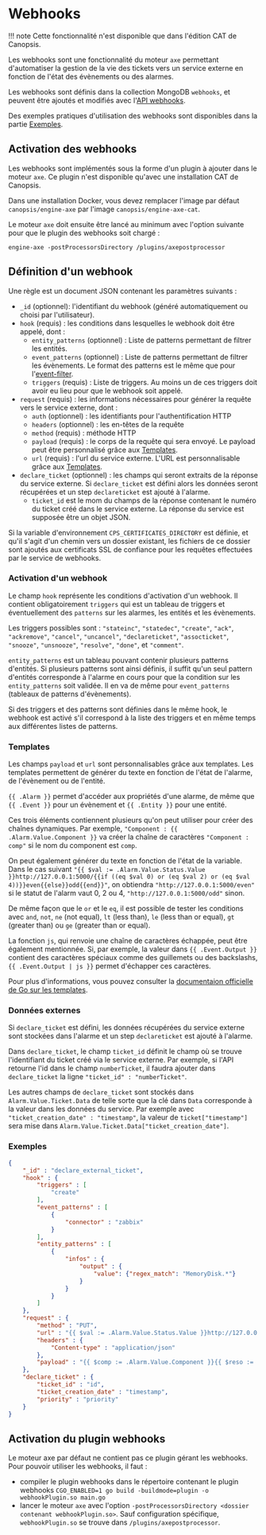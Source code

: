 # Webhooks

!!! note
    Cette fonctionnalité n'est disponible que dans l'édition CAT de Canopsis.

Les webhooks sont une fonctionnalité du moteur `axe` permettant d'automatiser la gestion de la vie des tickets vers un service externe en fonction de l'état des évènements ou des alarmes.

Les webhooks sont définis dans la collection MongoDB `webhooks`, et
peuvent être ajoutés et modifiés avec l'[API webhooks](../../guide-developpement/webhooks/api_v2_webhooks.md).

Des exemples pratiques d'utilisation des webhooks sont disponibles dans la partie [Exemples](#exemples).

## Activation des webhooks

Les webhooks sont implémentés sous la forme d'un plugin à ajouter dans le moteur `axe`. Ce plugin n'est disponible qu'avec une installation CAT de Canopsis.

Dans une installation Docker, vous devez remplacer l'image par défaut `canopsis/engine-axe` par l'image `canopsis/engine-axe-cat`.

Le moteur `axe` doit ensuite être lancé au minimum avec l'option suivante pour que le plugin des webhooks soit chargé :
```
engine-axe -postProcessorsDirectory /plugins/axepostprocessor
```

## Définition d'un webhook

Une règle est un document JSON contenant les paramètres suivants :

 - `_id` (optionnel): l'identifiant du webhook (généré automatiquement ou choisi par l'utilisateur).
 - `hook` (requis) : les conditions dans lesquelles le webhook doit être appelé, dont :
     - `entity_patterns` (optionnel) : Liste de patterns permettant de filtrer les entités.
     - `event_patterns` (optionnel) : Liste de patterns permettant de filtrer les évènements. Le format des patterns est le même que pour l'[event-filter](../event-filter/index.md).
     - `triggers` (requis) : Liste de triggers. Au moins un de ces triggers doit avoir eu lieu pour que le webhook soit appelé.
 - `request` (requis) : les informations nécessaires pour générer la requête vers le service externe, dont :
     - `auth` (optionnel) : les identifiants pour l'authentification HTTP
     - `headers` (optionnel) : les en-têtes de la requête
     - `method` (requis) : méthode HTTP
     - `payload` (requis) : le corps de la requête qui sera envoyé. Le payload peut être personnalisé grâce aux [Templates](#templates).
     - `url` (requis) : l'url du service externe. L'URL est personnalisable grâce aux [Templates](#templates).
 - `declare_ticket` (optionnel) : les champs qui seront extraits de la réponse du service externe. Si `declare_ticket` est défini alors les données seront récupérées et un step `declareticket` est ajouté à l'alarme.
     - `ticket_id` est le mom du champs de la réponse contenant le numéro du ticket créé dans le service externe. La réponse du service est supposée être un objet JSON.

Si la variable d'environnement `CPS_CERTIFICATES_DIRECTORY` est définie, et qu'il s'agit d'un chemin vers un dossier existant, les fichiers de ce dossier sont ajoutés aux certificats SSL de confiance pour les requêtes effectuées par le service de webhooks.

### Activation d'un webhook

Le champ `hook` représente les conditions d'activation d'un webhook. Il contient obligatoirement `triggers` qui est un tableau de triggers et éventuellement des `patterns` sur les alarmes, les entités et les évènements.

Les triggers possibles sont : `"stateinc"`, `"statedec"`, `"create"`, `"ack"`, `"ackremove"`, `"cancel"`, `"uncancel"`, `"declareticket"`, `"assocticket"`, `"snooze"`, `"unsnooze"`, `"resolve"`, `"done"`, et `"comment"`.

`entity_patterns` est un tableau pouvant contenir plusieurs patterns d'entités. Si plusieurs patterns sont ainsi définis, il suffit qu'un seul pattern d'entités corresponde à l'alarme en cours pour que la condition sur les `entity_patterns` soit validée. Il en va de même pour `event_patterns` (tableaux de patterns d'évènements).

Si des triggers et des patterns sont définies dans le même hook, le webhook est activé s'il correspond à la liste des triggers et en même temps aux différentes listes de patterns.

### Templates

Les champs `payload` et `url` sont personnalisables grâce aux templates. Les templates permettent de générer du texte en fonction de l'état de l'alarme, de l'évènement ou de l'entité.

`{{ .Alarm }}` permet d'accéder aux propriétés d'une alarme, de même que `{{ .Event }}` pour un évènement et `{{ .Entity }}` pour une entité.

Ces trois éléments contiennent plusieurs qu'on peut utiliser pour créer des chaînes dynamiques. Par exemple, `"Component : {{ .Alarm.Value.Component }}` va créer la chaîne de caractères `"Component : comp"` si le nom du component est `comp`.

On peut également générer du texte en fonction de l'état de la variable. Dans le cas suivant `"{{ $val := .Alarm.Value.Status.Value }}http://127.0.0.1:5000/{{if ((eq $val 0) or (eq $val 2) or (eq $val 4))}}even{{else}}odd{{end}}"`, on obtiendra `"http://127.0.0.1:5000/even"` si le statut de l'alarm vaut 0, 2 ou 4, `"http://127.0.0.1:5000/odd"` sinon.

De même façon que le `or` et le `eq`, il est possible de tester les conditions avec `and`, `not`, `ne` (not equal), `lt` (less than), `le` (less than or equal), `gt` (greater than) ou `ge` (greater than or equal).

La fonction `js`, qui renvoie une chaîne de caractères échappée, peut être également mentionnée. Si, par exemple, la valeur dans `{{ .Event.Output }}` contient des caractères spéciaux comme des guillemets ou des backslashs, `{{ .Event.Output | js }}` permet d'échapper ces caractères.

Pour plus d'informations, vous pouvez consulter la [documentaion officielle de Go sur les templates](https://golang.org/pkg/text/template).

### Données externes

Si `declare_ticket` est défini, les données récupérées du service externe sont stockées dans l'alarme et un step `declareticket` est ajouté à l'alarme.

Dans `declare_ticket`, le champ `ticket_id` définit le champ où se trouve l'identifiant du ticket créé via le service externe. Par exemple, si l'API retourne l'id dans le champ `numberTicket`, il faudra ajouter dans `declare_ticket` la ligne `"ticket_id" : "numberTicket"`.

Les autres champs de `declare_ticket` sont stockés dans `Alarm.Value.Ticket.Data` de telle sorte que la clé dans `Data` corresponde à la valeur dans les données du service. Par exemple avec `"ticket_creation_date" : "timestamp"`, la valeur de `ticket["timestamp"]` sera mise dans `Alarm.Value.Ticket.Data["ticket_creation_date"]`.

### Exemples

```json
{
    "_id" : "declare_external_ticket",
    "hook" : {
        "triggers" : [
            "create"
        ],
        "event_patterns" : [
            {
                "connector" : "zabbix"
            }
        ],
        "entity_patterns" : [
            {
                "infos" : {
                    "output" : {
                        "value": {"regex_match": "MemoryDisk.*"}
                    }
                }
            }
        ]
    },
    "request" : {
        "method" : "PUT",
        "url" : "{{ $val := .Alarm.Value.Status.Value }}http://127.0.0.1:5000/{{if ((eq $val 0) or (eq $val 2) or (eq $val 4))}}even{{else}}odd{{end}}",
        "headers" : {
            "Content-type" : "application/json"
        },
        "payload" : "{{ $comp := .Alarm.Value.Component }}{{ $reso := .Alarm.Value.Resource }}{{ $val := .Alarm.Value.Status.Value }}{\"component\": \"{{$comp}}\",\"resource\": \"{{$reso}}\", \"parity\": {{if ((eq $val 0) or (eq $val 2) or (eq $val 4))}}even{{else}}odd{{end}},  \"value\": {{$val}} }"
    },
    "declare_ticket" : {
        "ticket_id" : "id",
        "ticket_creation_date" : "timestamp",
        "priority" : "priority"
    }
}
```

## Activation du plugin webhooks

Le moteur axe par défaut ne contient pas ce plugin gérant les webhooks. Pour pouvoir utiliser les webhooks, il faut :

*  compiler le plugin webhooks dans le répertoire contenant le plugin webhooks `CGO_ENABLED=1 go build -buildmode=plugin -o webhookPlugin.so main.go`
*  lancer le moteur `axe` avec l'option `-postProcessorsDirectory <dossier contenant webhookPlugin.so>`. Sauf configuration spécifique, `webhookPlugin.so` se trouve dans `/plugins/axepostprocessor`.

